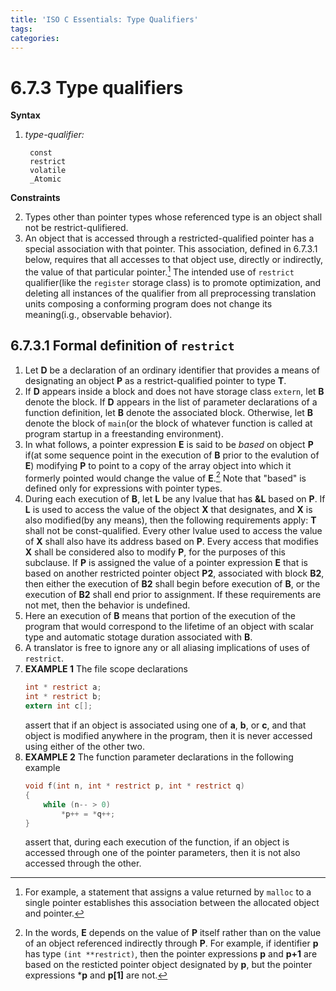 ```yaml
---
title: 'ISO C Essentials: Type Qualifiers'
tags:
categories:
---
```


6.7.3 Type qualifiers
=====================

**Syntax**

1. *type-qualifier:*

        const
        restrict
        volatile
        _Atomic
    
**Constraints**

2. Types other than pointer types whose referenced type is an object shall not be restrict-qulifiered.
9. An object that is accessed through a restricted-qualified pointer has a special association with that pointer. This association, defined in 6.7.3.1 below, requires that all accesses to that object use, directly or indirectly, the value of that particular pointer.[^1] The intended use of `restrict` qualifier(like the `register` storage class) is to promote optimization, and deleting all instances of the qualifier from all preprocessing translation units composing a conforming program does not change its meaning(i.g., observable behavior).

[^1]: For example, a statement that assigns a value returned by `malloc` to a single pointer establishes this association between the allocated object and pointer.

6.7.3.1 Formal definition of `restrict`
---------------------------------------

1. Let **D** be a declaration of an ordinary identifier that provides a means of designating an object **P** as a restrict-qualified pointer to type **T**.
2. If **D** appears inside a block and does not have storage class `extern`, let **B** denote the block. If **D** appears in the list of parameter declarations of a function definition, let **B** denote the associated block. Otherwise, let **B** denote the block of `main`(or the block of whatever function is called at program startup in a freestanding environment).
3. In what follows, a pointer expression **E** is said to be *based* on object **P** if(at some sequence point in the execution of **B** prior to the evalution of **E**) modifying **P** to point to a copy of the array object into which it formerly pointed would change the value of **E**.[^2] Note that "based" is defined only for expressions with pointer types.
4. During each execution of **B**, let **L** be any lvalue that has **&L** based on **P**. If **L** is used to access the value of the object **X** that designates, and **X** is also modified(by any means), then the following requirements apply: **T** shall not be const-qualified. Every other lvalue used to access the value of **X** shall also have its address based on **P**. Every access that modifies **X** shall be considered also to modify **P**, for the purposes of this subclause. If **P** is assigned the value of a pointer expression **E** that is based on another restricted pointer object **P2**, associated with block **B2**, then either the execution of **B2** shall begin before execution of **B**, or the execution of **B2** shall end prior to assignment. If these requirements are not met, then the behavior is undefined.
5. Here an execution of **B** means that portion of the execution of the program that would correspond to the lifetime of an object with scalar type and automatic stotage duration associated with **B**.
6. A translator is free to ignore any or all aliasing implications of uses of `restrict`.
7. **EXAMPLE 1** The file scope declarations
    ```c
    int * restrict a;
    int * restrict b;
    extern int c[];
    ```
    assert that if an object is associated using one of **a**, **b**, or **c**, and that object is modified anywhere in the program, then it is never accessed using either of the other two.
8. **EXAMPLE 2** The function parameter declarations in the following example
    ```c
    void f(int n, int * restrict p, int * restrict q)
    {
        while (n-- > 0)
            *p++ = *q++;
    }
    ```
    assert that, during each execution of the function, if an object is accessed through one of the pointer parameters, then it is not also accessed through the other.

[^2]: In the words, **E** depends on the value of **P** itself rather than on the value of an object referenced indirectly through **P**. For example, if identifier **p** has type `(int **restrict)`, then the pointer expressions **p** and **p+1** are based on the resticted pointer object designated by **p**, but the pointer expressions ***p** and **p[1]** are not.
